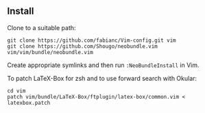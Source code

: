 ## Install
Clone to a suitable path:

```
git clone https://github.com/fabianc/Vim-config.git vim
git clone https://github.com/Shougo/neobundle.vim vim/vim/bundle/neobundle.vim
```

Create appropriate symlinks and then run `:NeoBundleInstall` in Vim.

To patch LaTeX-Box for zsh and to use forward search with Okular:

```
cd vim
patch vim/bundle/LaTeX-Box/ftplugin/latex-box/common.vim < latexbox.patch
```
